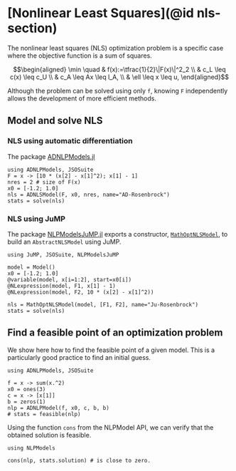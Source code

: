 # [Nonlinear Least Squares](@id nls-section)

The nonlinear least squares (NLS) optimization problem is a specific case where the objective function is a sum of squares.

```math
\begin{aligned}
\min \quad & f(x):=\tfrac{1}{2}\|F(x)\|^2_2 \\
& c_L \leq c(x) \leq c_U \\
& c_A \leq Ax \leq l_A, \\
& \ell \leq x \leq u,
\end{aligned}
```

Although the problem can be solved using only  ``f``, knowing  ``F`` independently allows the development of more efficient methods.

## Model and solve NLS

### NLS using automatic differentiation

The package [ADNLPModels.jl](https://github.com/JuliaSmoothOptimizers/ADNLPModels.jl])

```@example
using ADNLPModels, JSOSuite
F = x -> [10 * (x[2] - x[1]^2); x[1] - 1]
nres = 2 # size of F(x)
x0 = [-1.2; 1.0]
nls = ADNLSModel(F, x0, nres, name="AD-Rosenbrock")
stats = solve(nls)
```

### NLS using JuMP

The package [NLPModelsJuMP.jl](https://github.com/JuliaSmoothOptimizers/NLPModelsJuMP.jl) exports a constructor, [`MathOptNLSModel`](https://juliasmoothoptimizers.github.io/NLPModelsJuMP.jl/dev/tutorial/#NLPModelsJuMP.MathOptNLSModel), to build an `AbstractNLSModel` using JuMP.

```@example
using JuMP, JSOSuite, NLPModelsJuMP

model = Model()
x0 = [-1.2; 1.0]
@variable(model, x[i=1:2], start=x0[i])
@NLexpression(model, F1, x[1] - 1)
@NLexpression(model, F2, 10 * (x[2] - x[1]^2))

nls = MathOptNLSModel(model, [F1, F2], name="Ju-Rosenbrock")
stats = solve(nls)
```

## Find a feasible point of an optimization problem

We show here how to find the feasible point of a given model. 
This is a particularly good practice to find an initial guess.

```@example feas
using ADNLPModels, JSOSuite

f = x -> sum(x.^2)
x0 = ones(3)
c = x -> [x[1]]
b = zeros(1)
nlp = ADNLPModel(f, x0, c, b, b)
# stats = feasible(nlp)
```

Using the function `cons` from the NLPModel API, we can verify that the obtained solution is feasible.

```@example feas
using NLPModels

cons(nlp, stats.solution) # is close to zero.
```
